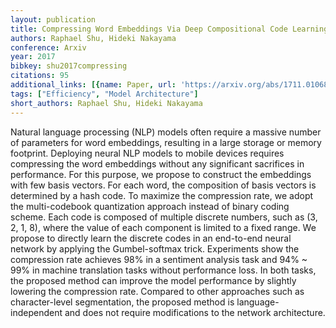 ```yaml
---
layout: publication
title: Compressing Word Embeddings Via Deep Compositional Code Learning
authors: Raphael Shu, Hideki Nakayama
conference: Arxiv
year: 2017
bibkey: shu2017compressing
citations: 95
additional_links: [{name: Paper, url: 'https://arxiv.org/abs/1711.01068'}]
tags: ["Efficiency", "Model Architecture"]
short_authors: Raphael Shu, Hideki Nakayama
---
```

Natural language processing (NLP) models often require a massive number of
parameters for word embeddings, resulting in a large storage or memory
footprint. Deploying neural NLP models to mobile devices requires compressing
the word embeddings without any significant sacrifices in performance. For this
purpose, we propose to construct the embeddings with few basis vectors. For
each word, the composition of basis vectors is determined by a hash code. To
maximize the compression rate, we adopt the multi-codebook quantization
approach instead of binary coding scheme. Each code is composed of multiple
discrete numbers, such as (3, 2, 1, 8), where the value of each component is
limited to a fixed range. We propose to directly learn the discrete codes in an
end-to-end neural network by applying the Gumbel-softmax trick. Experiments
show the compression rate achieves 98% in a sentiment analysis task and 94% ~
99% in machine translation tasks without performance loss. In both tasks, the
proposed method can improve the model performance by slightly lowering the
compression rate. Compared to other approaches such as character-level
segmentation, the proposed method is language-independent and does not require
modifications to the network architecture.